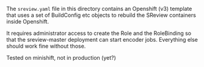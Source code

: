 The `sreview.yaml` file in this directory contains an Openshift (v3)
template that uses a set of BuildConfig etc objects to rebuild the
SReview containers inside Openshift.

It requires administrator access to create the Role and the RoleBinding
so that the sreview-master deployment can start encoder jobs.
Everything else should work fine without those.

Tested on minishift, not in production (yet?)
